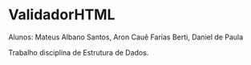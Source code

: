 # ValidadorHTML

Alunos: Mateus Albano Santos, Aron Cauê Farias Berti, Daniel de Paula

Trabalho disciplina de Estrutura de Dados.
